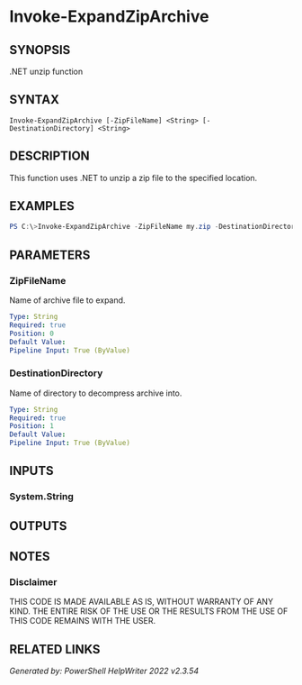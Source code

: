 # Invoke-ExpandZipArchive## SYNOPSIS.NET unzip function## SYNTAX```Invoke-ExpandZipArchive [-ZipFileName] <String> [-DestinationDirectory] <String>```## DESCRIPTIONThis function uses .NET to unzip a zip file to the specified location.## EXAMPLES```powershellPS C:\>Invoke-ExpandZipArchive -ZipFileName my.zip -DestinationDirectory 'C:\Temp'```## PARAMETERS### ZipFileNameName of archive file to expand.```yamlType: StringRequired: truePosition: 0Default Value: Pipeline Input: True (ByValue)```### DestinationDirectoryName of directory to decompress archive into.```yamlType: StringRequired: truePosition: 1Default Value: Pipeline Input: True (ByValue)```## INPUTS### System.String## OUTPUTS### ## NOTES### DisclaimerTHIS CODE IS MADE AVAILABLE AS IS, WITHOUT WARRANTY OF ANY KIND. THE ENTIRE RISK OF THE USE OR THE RESULTS FROM THE USE OF THIS CODE REMAINS WITH THE USER.## RELATED LINKS*Generated by: PowerShell HelpWriter 2022 v2.3.54*